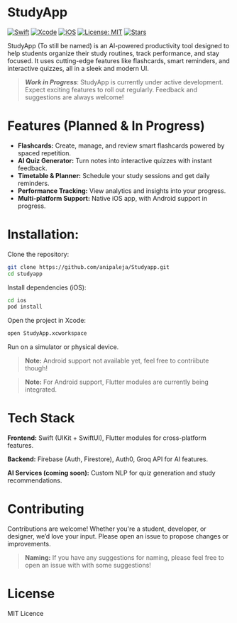 # StudyApp
[![Swift](https://img.shields.io/badge/Swift-5.9-orange?logo=swift&logoColor=white)](https://swift.org/)
[![Xcode](https://img.shields.io/badge/Xcode-15.0-red?logo=xcode&logoColor=white)](https://developer.apple.com/xcode/)
[![iOS](https://img.shields.io/badge/iOS-17+-white?logo=apple&logoColor=black)](https://developer.apple.com/ios/)
[![License: MIT](https://img.shields.io/badge/License-MIT-green.svg)](LICENSE)
[![Stars](https://img.shields.io/github/stars/anipaleja/Studyapp?style=social)](https://github.com/anipaleja/Studyapp/stargazers)

StudyApp (To still be named) is an AI-powered productivity tool designed to help students organize their study routines, track performance, and stay focused. It uses cutting-edge features like flashcards, smart reminders, and interactive quizzes, all in a sleek and modern UI.

> ***Work in Progress***: StudyApp is currently under active development. Expect exciting features to roll out regularly. Feedback and suggestions are always welcome!

# Features (Planned & In Progress)

- **Flashcards:** Create, manage, and review smart flashcards powered by spaced repetition.
- **AI Quiz Generator:** Turn notes into interactive quizzes with instant feedback.
- **Timetable & Planner:** Schedule your study sessions and get daily reminders.
- **Performance Tracking:** View analytics and insights into your progress.
- **Multi-platform Support:** Native iOS app, with Android support in progress.

# Installation:

Clone the repository:
```bash
git clone https://github.com/anipaleja/Studyapp.git
cd studyapp
```
Install dependencies (iOS):
```bash
cd ios
pod install
```
Open the project in Xcode:
```bash 
open StudyApp.xcworkspace
```
Run on a simulator or physical device.

> **Note:** Android support not available yet, feel free to contriibute though!

> **Note:** For Android support, Flutter modules are currently being integrated.

# Tech Stack

**Frontend:** Swift (UIKit + SwiftUI), Flutter modules for cross-platform features.

**Backend:** Firebase (Auth, Firestore), Auth0, Groq API for AI features.

**AI Services (coming soon):** Custom NLP for quiz generation and study recommendations.

# Contributing

Contributions are welcome! Whether you're a student, developer, or designer, we’d love your input. Please open an issue to propose changes or improvements.

> **Naming:** If you have any suggestions for naming, please feel free to open an issue with with some suggestions!

# License

MIT Licence
